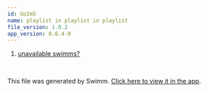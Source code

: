 ```yaml
---
id: Go2m5
name: playlist in playlist in playlist
file_version: 1.0.2
app_version: 0.6.4-0
---
```


<!-- Steps - Do not remove this comment -->
1. [unavailable swimms?](unavailable-swimms.N0fCr.pl.sw.md)


<br/>

This file was generated by Swimm. [Click here to view it in the app](http://localhost:5000/repos/Z2l0aHViJTNBJTNBc3ItZXh0ZW5zaW9uJTNBJTNBZG91ZWs=/docs/Go2m5).